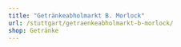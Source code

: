 ```yaml
---
title: "Getränkeabholmarkt B. Morlock"
url: /stuttgart/getraenkeabholmarkt-b-morlock/
shop: Getränke
---
```


